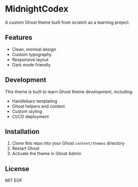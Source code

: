 # MidnightCodex

A custom Ghost theme built from scratch as a learning project.

## Features
- Clean, minimal design
- Custom typography
- Responsive layout
- Dark mode friendly

## Development
This theme is built to learn Ghost theme development, including:
- Handlebars templating
- Ghost helpers and context
- Custom styling
- CI/CD deployment

## Installation
1. Clone this repo into your Ghost `content/themes` directory
2. Restart Ghost
3. Activate the theme in Ghost Admin

## License
MIT
EOF

